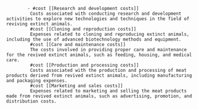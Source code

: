			- #cost [[Research and development costs]]
			 Costs associated with conducting research and development activities to explore new technologies and techniques in the field of reviving extinct animals.
			 #cost [[Cloning and reproduction costs]]
			 Expenses related to cloning and reproducing extinct animals, including the use of advanced biotechnology methods and equipment.
			 #cost [[Care and maintenance costs]]
			 The costs involved in providing proper care and maintenance for the revived extinct animals, such as feeding, housing, and medical care.
			 #cost [[Production and processing costs]]
			 Costs associated with the production and processing of meat products derived from revived extinct animals, including manufacturing and packaging expenses.
			 #cost [[Marketing and sales costs]]
			 Expenses related to marketing and selling the meat products made from revived extinct animals, such as advertising, promotion, and distribution costs.


